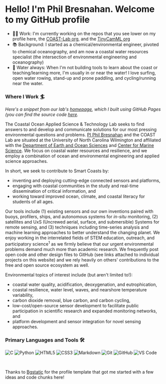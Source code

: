 # Hello! I'm Phil Bresnahan. Welcome to my GitHub profile

- 👨‍💻 Work: I'm currently working on the repos that you see lower on my profile here, the [COAST-Lab org](https://github.com/COAST-Lab), and the [TinyCamML org](https://github.com/TinyCamML)
- 📚 Background: I started as a chemical/environmental engineer, pivoted to chemical oceanography, and am now a coastal water resources specialist (the intersection of environmental engineering and oceanography)
- 🌊 Water always: When I'm not building tools to learn about the coast or teaching/learning more, I'm usually in or near the water! I love surfing, open water rowing, stand-up and prone paddling, and cycling/running near the water.

### Where I Work 🏄

*Here's a snippet from our lab's [homepage](https://coast-lab.org/), which I built using GitHub Pages (you can find the source code [here](https://github.com/COAST-Lab/COAST-Lab.github.io).*  

The Coastal Ocean Applied Science & Technology Lab seeks to find answers to and develop and communicate solutions for our most pressing environmental questions and problems. <a href="/professorBresnahan/">PI Phil Bresnahan</a> and the COAST Lab are situated at the University of North Carolina Wilmington and affiliated with the <a href="https://uncw.edu/earsci/">Department of Earth and Ocean Sciences<a/> and <a href="https://uncw.edu/cms/">Center for Marine Science<a/>.  We focus on coastal water resources and resilience, and we employ a combination of ocean and environmental engineering and applied science approaches. 
    
In short, we seek to contribute to Smart Coasts by:
<ul>
    <li>inventing and deploying cutting-edge connected sensors and platforms,</li>
    <li>engaging with coastal communities in the study and real-time dissemination of critical information, and</li>
    <li>working toward improved ocean, climate, and coastal literacy for students of all ages.</li> 
</ul>

Our tools include (1) existing sensors and our own inventions paired with buoys, profilers, ships, and autonomous systems for <i>in-situ</i> monitoring, (2) satellites and UxS (Uncrewed aerial, surface, and submersible) Systems for remote sensing, and (3) techniques including time-series analysis and machine learning approaches to better understand the changing planet. We enjoy working in the interrelated fields of STEM education, outreach, and participatory science<sup>1</sup> as we firmly believe that our urgent environmental problems demand much more than academic research. We frequently post open code and other design files to GitHub (see links attached to individual projects on this website) and we rely heavily on others' contributions to the free and open source ecosystem as well.

Environmental topics of interest include (but aren't limited to!): 
<ul>
    <li>coastal water quality, acidification, deoxygenation, and eutrophication,</li>
    <li>coastal resilience, water level, waves, and nearshore temperature variability,</li>
    <li>carbon dioxide removal, blue carbon, and carbon cycling,</li>
    <li>low-cost/open-source sensor development to facilitate public participation in scientific research and expanded monitoring networks, and</li>
    <li>platform development and sensor integration for novel sensing approaches.</li>
</ul>

### Primary Languages and Tools 🛠 

![C](http://img.shields.io/badge/-C-A8B9CC?style=flat-square&logo=c&logoColor=ffffff)
![Python](http://img.shields.io/badge/-Python-3776AB?style=flat-square&logo=python&logoColor=ffffff)
![HTML5](https://img.shields.io/badge/-HTML5-%23E44D27?style=flat-square&logo=html5&logoColor=ffffff)
![CSS3](https://img.shields.io/badge/-CSS3-%231572B6?style=flat-square&logo=css3)
![Markdown](https://img.shields.io/badge/-Markdown-000000?style=flat-square&logo=markdown)
![Git](https://img.shields.io/badge/-Git-%23F05032?style=flat-square&logo=git&logoColor=%23ffffff)
![GitHub](https://img.shields.io/badge/-GitHub-181717?style=flat-square&logo=github)
![VS Code](http://img.shields.io/badge/-VS%20Code-007ACC?style=flat-square&logo=visual-studio-code&logoColor=ffffff)

<br/>

Thanks to [Bgstatic](https://github.com/Bgstatic) for the profile template that got me started with a few ideas and code chunks here!
